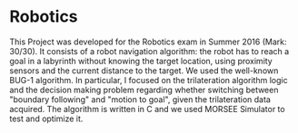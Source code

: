# Robotics

This Project was developed for the Robotics exam in Summer 2016 (Mark: 30/30).
It consists of a robot navigation algorithm: the robot has to reach a goal in a labyrinth without knowing the target location, using proximity sensors and the current distance to the target. We used the well-known BUG-1 algorithm.
In particular, I focused on the trilateration algorithm logic and the decision making problem regarding whether switching between "boundary following" and "motion to goal", given the trilateration data acquired.
The algorithm is written in C and we used MORSEE Simulator to test and optimize it.
